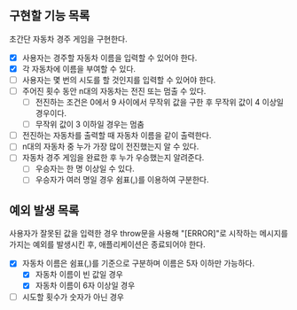 ## 구현할 기능 목록

초간단 자동차 경주 게임을 구현한다.

- [x] 사용자는 경주할 자동차 이름을 입력할 수 있어야 한다.
- [x] 각 자동차에 이름을 부여할 수 있다.
- [ ] 사용자는 몇 번의 시도를 할 것인지를 입력할 수 있어야 한다.
- [ ] 주어진 횟수 동안 n대의 자동차는 전진 또는 멈출 수 있다.
  - [ ] 전진하는 조건은 0에서 9 사이에서 무작위 값을 구한 후 무작위 값이 4 이상일 경우이다.
  - [ ] 무작위 값이 3 이하일 경우는 멈춤
- [ ] 전진하는 자동차를 출력할 때 자동차 이름을 같이 출력한다.
- [ ] n대의 자동차 중 누가 가장 많이 전진했는지 알 수 있다.
- [ ] 자동차 경주 게임을 완료한 후 누가 우승했는지 알려준다.
  - [ ] 우승자는 한 명 이상일 수 있다.
  - [ ] 우승자가 여러 명일 경우 쉼표(,)를 이용하여 구분한다.

## 예외 발생 목록

사용자가 잘못된 값을 입력한 경우 throw문을 사용해 "[ERROR]"로 시작하는 메시지를 가지는 예외를 발생시킨 후, 애플리케이션은 종료되어야 한다.

- [x] 자동차 이름은 쉼표(,)를 기준으로 구분하며 이름은 5자 이하만 가능하다.
  - [x] 자동차 이름이 빈 값일 경우
  - [x] 자동차 이름이 6자 이상일 경우
- [ ] 시도할 횟수가 숫자가 아닌 경우
